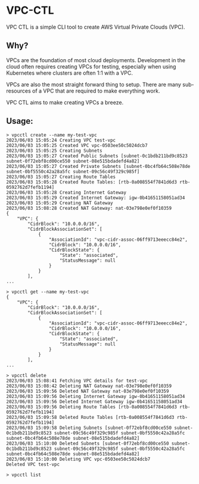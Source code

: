 # VPC-CTL

VPC CTL is a simple CLI tool to create AWS Virtual Private Clouds (VPC). 

## Why? 

VPCs are the foundation of most cloud deployments. Development in the cloud often requires creating VPCs for testing, especially when using Kubernetes where clusters are often 1:1 with a VPC. 

VPCs are also the most straight forward thing to setup. There are many sub-resources of a VPC that are required to make everything work. 

VPC CTL aims to make creating VPCs a breeze.

## Usage:

```
> vpcctl create --name my-test-vpc
2023/06/03 15:05:24 Creating VPC test-vpc
2023/06/03 15:05:25 Created VPC vpc-0503ee50c5024dcb7
2023/06/03 15:05:25 Creating Subnets
2023/06/03 15:05:27 Created Public Subnets [subnet-0c1bdb211bd9c8523 subnet-0f72ebf8cd00ce550 subnet-08e515bdadefd4a82]
2023/06/03 15:05:27 Created Private Subnets [subnet-0bc4fb64c508e78de subnet-0bf5550c42a28a5fc subnet-09c56c49f329c985f]
2023/06/03 15:05:27 Creating Route Tables
2023/06/03 15:05:28 Created Route Tables: [rtb-0a008554f7841d6d3 rtb-0592762d7fefb1194]
2023/06/03 15:05:28 Creating Internet Gateway
2023/06/03 15:05:29 Created Internet Gateway: igw-0b41651158051ad34
2023/06/03 15:05:29 Creating NAT Gateway
2023/06/03 15:08:28 Created NAT Gateway: nat-03e798e0ef0f10359
{
    "VPC": {
        "CidrBlock": "10.0.0.0/16",
        "CidrBlockAssociationSet": [
            {
                "AssociationId": "vpc-cidr-assoc-06ff9713eeecc84e2",
                "CidrBlock": "10.0.0.0/16",
                "CidrBlockState": {
                    "State": "associated",
                    "StatusMessage": null
                }
            }
        ],
...
```

```
> vpcctl get --name my-test-vpc
{
    "VPC": {
        "CidrBlock": "10.0.0.0/16",
        "CidrBlockAssociationSet": [
            {
                "AssociationId": "vpc-cidr-assoc-06ff9713eeecc84e2",
                "CidrBlock": "10.0.0.0/16",
                "CidrBlockState": {
                    "State": "associated",
                    "StatusMessage": null
                }
            }
        ],
...

```

```
> vpcctl delete
2023/06/03 15:08:41 Fetching VPC details for test-vpc
2023/06/03 15:08:42 Deleting NAT Gateway nat-03e798e0ef0f10359
2023/06/03 15:09:56 Deleted NAT Gateway nat-03e798e0ef0f10359
2023/06/03 15:09:56 Deleting Internet Gateway igw-0b41651158051ad34
2023/06/03 15:09:56 Deleted Internet Gateway igw-0b41651158051ad34
2023/06/03 15:09:56 Deleting Route Tables [rtb-0a008554f7841d6d3 rtb-0592762d7fefb1194]
2023/06/03 15:09:58 Deleted Route Tables [rtb-0a008554f7841d6d3 rtb-0592762d7fefb1194]
2023/06/03 15:09:58 Deleting Subnets [subnet-0f72ebf8cd00ce550 subnet-0c1bdb211bd9c8523 subnet-09c56c49f329c985f subnet-0bf5550c42a28a5fc subnet-0bc4fb64c508e78de subnet-08e515bdadefd4a82]
2023/06/03 15:10:00 Deleted Subnets [subnet-0f72ebf8cd00ce550 subnet-0c1bdb211bd9c8523 subnet-09c56c49f329c985f subnet-0bf5550c42a28a5fc subnet-0bc4fb64c508e78de subnet-08e515bdadefd4a82]
2023/06/03 15:10:00 Deleting VPC vpc-0503ee50c5024dcb7
Deleted VPC test-vpc
```

```
> vpcctl list


```